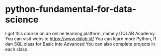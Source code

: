 # python-fundamental-for-data-science
I got this course on an online learning platform, namely DQLAB Academy. You can visit website https://www.dqlab.id/ You can learn more Python, R dan SQL class for Basic into Advanced You can also complete projects in each class
